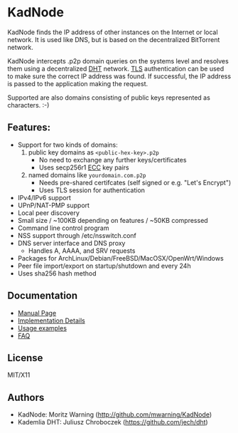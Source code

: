# KadNode

KadNode finds the IP address of other instances on the Internet or local network. It is used like DNS, but is based on the decentralized BitTorrent network.

KadNode intercepts .p2p domain queries on the systems level and resolves them using a decentralized [DHT](https://de.wikipedia.org/wiki/DHT) network. [TLS](https://de.wikipedia.org/wiki/Transport_Layer_Security) authentication can be used to make sure the correct IP address was found. If successful, the IP address is passed to the application making the request.

Supported are also domains consisting of public keys represented as characters. :-)

## Features:

* Support for two kinds of domains:
  1. public key domains as `<public-hex-key>.p2p`
     * No need to exchange any further keys/certificates
     * Uses secp256r1 [ECC](https://en.wikipedia.org/wiki/Elliptic-curve_cryptography) key pairs
  2. named domains like `yourdomain.com.p2p`
     * Needs pre-shared certifcates (self signed or e.g. "Let's Encrypt")
     * Uses TLS session for authentication
* IPv4/IPv6 support
* UPnP/NAT-PMP support
* Local peer discovery
* Small size / ~100KB depending on features / ~50KB compressed
* Command line control program
* NSS support through /etc/nsswitch.conf
* DNS server interface and DNS proxy
  * Handles A, AAAA, and SRV requests
* Packages for ArchLinux/Debian/FreeBSD/MacOSX/OpenWrt/Windows
* Peer file import/export on startup/shutdown and every 24h
* Uses sha256 hash method

## Documentation

- [Manual Page](misc/manpage.md)
- [Implementation Details](misc/implementation.md)
- [Usage examples](misc/examples.md)
- [FAQ](misc/faq.md)

## License

  MIT/X11

## Authors

  * KadNode: Moritz Warning (http://github.com/mwarning/KadNode)
  * Kademlia DHT: Juliusz Chroboczek (https://github.com/jech/dht)
